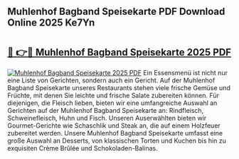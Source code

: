 ## Muhlenhof Bagband Speisekarte PDF Download Online 2025 Ke7Yn

# <h2><a href="http://gcbhdgy.nevu.top/?p=Muhlenhof+Bagband+Speisekarte">🔗 👉🔴 Muhlenhof Bagband Speisekarte 2025 PDF</a></h2>

[![Muhlenhof Bagband Speisekarte 2025 PDF](https://i.imgur.com/dBaPXMq.png)](http://gcbhdgy.nevu.top/?p=Muhlenhof+Bagband+Speisekarte)
Ein Essensmenü ist nicht nur eine Liste von Gerichten, sondern auch ein Gericht. Auf der Muhlenhof Bagband Speisekarte unseres Restaurants stehen viele frische Gemüse und Früchte, mit denen Sie leichte und frische Salate zubereiten können. Für diejenigen, die Fleisch lieben, bieten wir eine umfangreiche Auswahl an Gerichten auf der Muhlenhof Bagband Speisekarte an: Rindfleisch, Schweinefleisch, Huhn und Fisch. Unseren Auserwählten bieten wir Gourmet-Gerichte wie Schaschlik und Steak an, die auf einem Holzfeuer zubereitet werden. Unsere Muhlenhof Bagband Speisekarte umfasst eine große Auswahl an Desserts, von klassischen Torten und Kuchen bis hin zu exquisiten Crème Brûlée und Schokoladen-Balinas.
